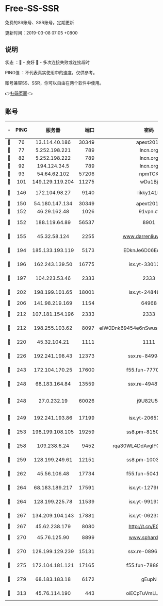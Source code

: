 # Free-SS-SSR

免费的SS账号、SSR账号，定期更新

更新时间：2019-03-08 07:05 +0800

## 说明

状态     ：🙂 - 良好 🙁 - 多次连接失败或连接超时

PING值   ：不代表真实使用中的速度，仅供参考。

账号兼容SS、SSR，你可以自由在两个软件中使用。

👉[扫码页面](https://liesauer.github.io/Free-SS-SSR/)👈

## 账号

|-|PING|服务器|端口|密码|加密方式|区域|
|:----:|:----:|:-----:|-----:|:----:|:----:|:----:|
|🙂|76|13.114.40.186|30349|apext2019|chacha20|JP|
|🙂|77|5.252.198.221|789|lncn.org|rc4|JP|
|🙂|82|5.252.198.222|789|lncn.org|rc4|JP|
|🙂|92|194.124.34.5|789|lncn.org|rc4|JP|
|🙂|93|54.64.62.102|57206|npmTCK|rc4-md5|JP|
|🙂|101|149.129.119.204|11275|wDu1Bj|rc4-md5|HK|
|🙂|146|172.104.98.27|9140|likky1415|aes-256-cfb|JP|
|🙂|150|54.180.147.134|30349|apext2019|chacha20|KR|
|🙂|152|46.29.162.48|1026|91vpn.cf|rc4-md5|RU|
|🙂|152|188.119.64.89|56537|8901|aes-256-cfb|RU|
|🙂|155|45.32.58.124|2255|www.darrenliuwei.com|aes-256-cfb|JP|
|🙂|194|185.133.193.119|5173|EDknJe6D06EoWDaw|aes-256-cfb|US|
|🙂|196|162.243.139.50|16775|isx.yt-33013834|aes-256-cfb|US|
|🙂|197|104.223.53.46|2333|2333|aes-256-cfb|US|
|🙂|202|198.199.101.65|18001|isx.yt-24846326|aes-256-cfb|US|
|🙂|206|141.98.219.169|1154|64968|chacha20|US|
|🙂|212|107.181.154.196|2333|2333|aes-256-cfb|US|
|🙂|212|198.255.103.62|8097|eIW0Dnk69454e6nSwuspv9DmS201tQ0D|aes-256-cfb|US|
|🙂|220|45.32.104.21|1111|1111|aes-256-cfb|SG|
|🙂|226|192.241.198.43|12373|ssx.re-84994554|aes-256-cfb|US|
|🙂|243|172.104.170.25|17600|f55.fun-77704492|aes-256-cfb|SG|
|🙂|248|68.183.164.84|13559|ssx.re-49487993|aes-256-cfb|US|
|🙂|248|27.0.232.19|60026|j9U82U53|xchacha20-ietf-poly1305|HK|
|🙂|249|192.241.193.86|17199|isx.yt-20653329|aes-256-cfb|US|
|🙂|253|198.199.108.105|19259|ss8.pm-81509933|aes-256-cfb|US|
|🙂|258|109.238.6.24|9452|rqa30WL4DdAvgIFG6Fs3znzTa|aes-256-cfb|FR|
|🙂|259|128.199.249.61|12151|ss8.pm-10038971|aes-256-cfb|SG|
|🙂|262|45.56.106.48|17734|f55.fun-50419069|aes-256-cfb|US|
|🙂|264|68.183.189.217|17591|isx.yt-12796868|aes-256-cfb|SG|
|🙂|264|128.199.225.78|11539|isx.yt-99193903|aes-256-cfb|SG|
|🙂|267|134.209.104.143|17881|isx.yt-06233308|aes-256-cfb|SG|
|🙂|267|45.62.238.179|8080|http://t.cn/EGJIyrl|rc4-md5|CA|
|🙂|270|45.76.125.90|8899|www.sphard.com|aes-256-cfb|AU|
|🙂|270|128.199.129.239|15131|ssx.re-08961164|aes-256-cfb|SG|
|🙂|275|172.104.181.121|17165|f55.fun-78892588|aes-256-cfb|SG|
|🙂|279|68.183.183.18|6172|gEupN|aes-256-cfb|SG|
|🙂|313|45.76.114.190|443|oiECpTuVmLLxk4Ts|aes-256-cfb|AU|
